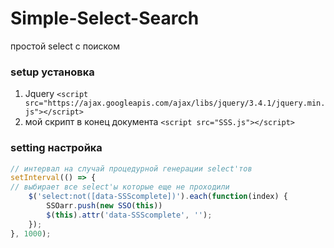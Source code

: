 # Simple-Select-Search
простой select с поиском

### setup установка
1) Jquery `<script src="https://ajax.googleapis.com/ajax/libs/jquery/3.4.1/jquery.min.js"></script>`
2) мой скрипт в конец документа `<script src="SSS.js"></script>`

### setting настройка
```js
// интервал на случай процедурной генерации select'тов
setInterval(() => {
// выбирает все select'ы которые еще не проходили
    $('select:not([data-SSScomplete])').each(function(index) {
        SSOarr.push(new SSO(this))
        $(this).attr('data-SSScomplete', '');
    });
}, 1000);

```
